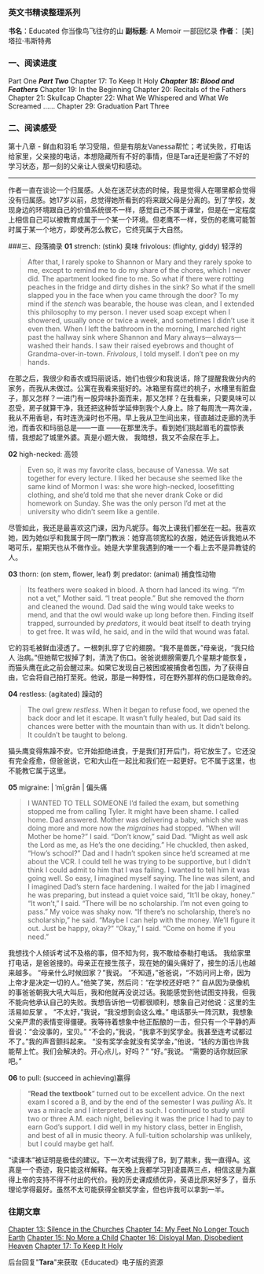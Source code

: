 ### 英文书精读整理系列
**书名**：Educated 你当像鸟飞往你的山
**副标题**:  A Memoir 一部回忆录
**作者**： [美] 塔拉·韦斯特弗

### 一、阅读进度
Part One
***Part Two***
Chapter 17: To Keep It Holy
***Chapter 18: Blood and Feathers***
Chapter 19: In the Beginning
Chapter 20: Recitals of the Fathers 
Chapter 21: Skullcap 
Chapter 22: What We Whispered and What We Screamed 
......
Chapter 29: Graduation
Part Three

### 二、阅读感受
第十八章 -  鲜血和羽毛
学习受阻，但是有朋友Vanessa帮忙；考试失败，打电话给家里，父亲接的电话，本想隐藏所有不好的事情，但是Tara还是袒露了不好的学习状态，那一刻的父亲让人很亲切和感动。

- - - - - 
作者一直在谈论一个归属感。人处在迷茫状态的时候，我是觉得人在哪里都会觉得没有归属感。她17岁以前，总觉得她所看到的将来跟父母是分离的。到了学校，发现身边的环境跟自己的价值系统很不一样，感觉自己不属于课堂，但是在一定程度上相信自己可以被教育成属于一个某一个环境。但老鹰不一样，受伤的老鹰可能暂时属于某一个地方，即使再怎么教它，它终究属于大自然。


###三、段落摘录
**01**
strench: (stink) 臭味
frivolous: (flighty, giddy) 轻浮的
>After that, I rarely spoke to Shannon or Mary and they rarely spoke to me, except to remind me to do my share of the chores, which I never did. The apartment looked fine to me. So what if there were rotting peaches in the fridge and dirty dishes in the sink? So what if the smell slapped you in the face when you came through the door? To my mind if the *stench* was bearable, the house was clean, and I extended this philosophy to my person. I never used soap except when I showered, usually once or twice a week, and sometimes I didn’t use it even then. When I left the bathroom in the morning, I marched right past the hallway sink where Shannon and Mary always—always— washed their hands. I saw their raised eyebrows and thought of Grandma-over-in-town. *Frivolous*, I told myself. I don’t pee on my hands.

在那之后，我很少和香农或玛丽说话，她们也很少和我说话，除了提醒我做分内的家务，而我从未做过。公寓在我看来挺好的。冰箱里有腐烂的桃子，水槽里有脏盘子，那又怎样？一进门有一股异味扑面而来，那又怎样？在我看来，只要臭味可以忍受，房子就算干净，我还把这种哲学延伸到我个人身上。除了每周洗一两次澡，我从不用香皂，有时连洗澡时也不用。早上我从卫生间出来，径直越过走廊的洗手池，而香农和玛丽总是——一直 ——在那里洗手。看到她们挑起眉毛的震惊表情，我想起了城里外婆。真是小题大做， 我暗想，我又不会尿在手上。

**02**
high-necked: 高领
>Even so, it was my favorite class, because of Vanessa. We sat together for every lecture. I liked her because she seemed like the same kind of Mormon I was: she wore high-necked, loosefitting clothing, and she’d told me that she never drank Coke or did homework on Sunday. She was the only person I’d met at the university who didn’t seem like a gentile.

尽管如此，我还是最喜欢这门课，因为凡妮莎。每次上课我们都坐在一起。我喜欢她，因为她似乎和我属于同一摩门教派：她穿高领宽松的衣服，她还告诉我她从不喝可乐，星期天也从不做作业。她是大学里我遇到的唯一一个看上去不是异教徒的人。

**03**
thorn: (on stem, flower, leaf) 刺
predator: (animal) 捕食性动物
>Its feathers were soaked in blood. A thorn had lanced its wing. “I’m not a vet,” Mother said. “I treat people.” But she removed the *thorn* and cleaned the wound. Dad said the wing would take weeks to mend, and that the owl would wake up long before then. Finding itself trapped, surrounded by *predators*, it would beat itself to death trying to get free. It was wild, he said, and in the wild that wound was fatal.

它的羽毛被鲜血浸透了。一根刺扎穿了它的翅膀。“我不是兽医，”母亲说，“我只给人 治病。”但她帮它拔掉了刺，清洗了伤口。爸爸说翅膀需要几个星期才能恢复，而猫头鹰在此之前会醒过来。如果它发现自己被困或被捕食者包围，为了获得自由，它会将自己拍打至死。他说，那是一种野性，可在野外那样的伤口是致命的。

**04**
restless: (agitated) 躁动的

>The owl grew *restless*. When it began to refuse food, we opened the back door and let it escape. It wasn’t fully healed, but Dad said its chances were better with the mountain than with us. It didn’t belong. It couldn’t be taught to belong.

猫头鹰变得焦躁不安。它开始拒绝进食，于是我们打开后门，将它放生了。它还没有完全痊愈，但爸爸说，它和大山在一起比和我们在一起更好。它不属于这里，也不能教它属于这里。

**05**
migraine: | ˈmīˌɡrān | 偏头痛

>I WANTED TO TELL SOMEONE I’d failed the exam, but something stopped me from calling Tyler. It might have been shame.
> I called home. Dad answered. Mother was delivering a baby, which she was doing more and more now the *migraines* had stopped.
> “When will Mother be home?” I said.
> “Don’t know,” said Dad. “Might as well ask the Lord as me, as He’s the one deciding.” He chuckled, then asked, “How’s school?”
> Dad and I hadn’t spoken since he’d screamed at me about the VCR. I could tell he was trying to be supportive, but I didn’t think I could admit to him that I was failing. I wanted to tell him it was going well. So easy, I imagined myself saying.
> The line was silent, and I imagined Dad’s stern face hardening. I waited for the jab I imagined he was preparing, but instead a quiet voice said, “It’ll be okay, honey.”
> “It won’t,” I said. “There will be no scholarship. I’m not even going to pass.” My voice was shaky now.
> “If there’s no scholarship, there’s no scholarship,” he said. “Maybe I can help with the money. We’ll figure it out. Just be happy, okay?”
> “Okay,” I said.
> “Come on home if you need.”

我想找个人倾诉考试不及格的事，但不知为何，我不敢给泰勒打电话。
我给家里打电话，是爸爸接的。母亲正在接生孩子，现在她的偏头痛好了，接生的活儿也越来越多。 
“母亲什么时候回家？”我说。 
“不知道，”爸爸说，“不妨问问上帝，因为上帝才是决定一切的人。”他笑了笑，然后问：“在学校还好吧？” 
自从因为录像机的事爸爸朝我大吼大叫后，我和他就再没说过话。我能感觉到他试图支持我，但我不能向他承认自己的失败。我想告诉他一切都很顺利，想象自己对他说：这里的生活易如反掌 。 “不太好，”我说，“我没想到会这么难。” 
电话那头一阵沉默，我想象父亲严肃的表情变得僵硬。我等待着想象中他正酝酿的一击，但只有一个平静的声音说：“会没事的，宝贝。” 
“不会的，”我说，“我拿不到奖学金。我甚至连考试都过不了。”我的声音颤抖起来。 
“没有奖学金就没有奖学金，”他说，“钱的方面也许我能帮上忙。我们会解决的。开心点儿，好吗？”
“好。”我说。
“需要的话你就回家吧。”

**06**
to pull:  (succeed in achieving)赢得 
>“**Read the textbook**” turned out to be excellent advice. On the next exam I scored a B, and by the end of the semester I was *pulling* A’s. It was a miracle and I interpreted it as such. I continued to study until two or three A.M. each night, believing it was the price I had to pay to earn God’s support. I did well in my history class, better in English, and best of all in music theory. A full-tuition scholarship was unlikely, but I could maybe get half. 

“读课本”被证明是极佳的建议。下一次考试我得了B，到了期末，我一直得A。这真是一个奇迹，我只能这样解释。每天晚上我都学习到凌晨两三点，相信这是为赢得上帝的支持不得不付出的代价。我的历史课成绩优异，英语比原来好多了，音乐理论学得最好。虽然不太可能获得全额奖学金，但也许我可以拿到一半。

### 往期文章
[Chapter 13: Silence in the Churches](https://mp.weixin.qq.com/s/0wr1w7Q6-wys_SuYQFq_pA)
[Chapter 14: My Feet No Longer Touch Earth](https://mp.weixin.qq.com/s/0wr1w7Q6-wys_SuYQFq_pA)
[Chapter 15: No More a Child](https://mp.weixin.qq.com/s/Un4UQV4ZrgTwEqUAFf2SAw)
[Chapter 16: Disloyal Man, Disobedient Heaven](https://mp.weixin.qq.com/s/CKZs714oybnqJ3GGpZrLrw)
[Chapter 17: To Keep It Holy](https://mp.weixin.qq.com/s/lGSiXcbDeyLYyq4u7n7Uug)

后台回复"**Tara**"来获取《Educated》电子版的资源
